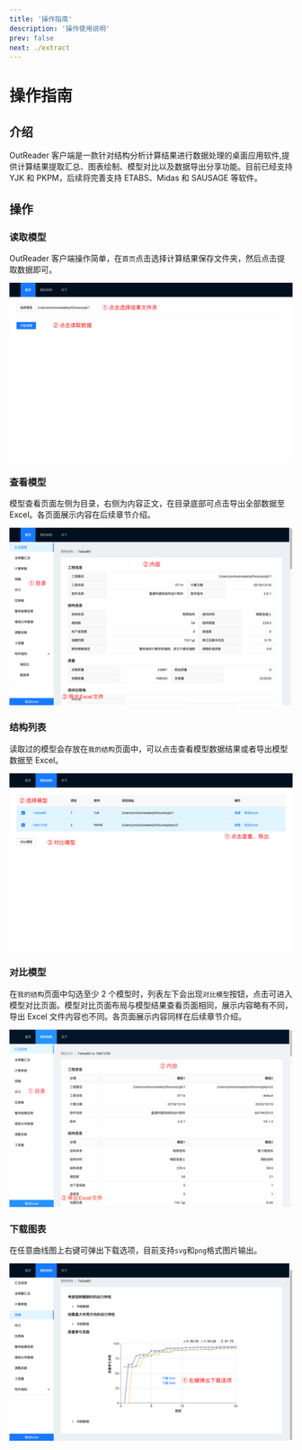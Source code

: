 ```yaml
---
title: '操作指南'
description: '操作使用说明'
prev: false
next: ./extract
---
```


# 操作指南

## 介绍

OutReader 客户端是一款针对结构分析计算结果进行数据处理的桌面应用软件,提供计算结果提取汇总、图表绘制、模型对比以及数据导出分享功能。目前已经支持 YJK 和 PKPM，后续将完善支持 ETABS、Midas 和 SAUSAGE 等软件。

## 操作

### 读取模型

OutReader 客户端操作简单，在`首页`点击选择计算结果保存文件夹，然后点击提取数据即可。

![image](./introduction/extractData.png)

### 查看模型

模型查看页面左侧为目录，右侧为内容正文，在目录底部可点击导出全部数据至 Excel。各页面展示内容在后续章节介绍。

![image](./introduction/mainPage.png)

### 结构列表

读取过的模型会存放在`我的结构`页面中，可以点击查看模型数据结果或者导出模型数据至 Excel。

![image](./introduction/modelList.png)

### 对比模型

在`我的结构`页面中勾选至少 2 个模型时，列表左下会出现`对比模型`按钮，点击可进入模型对比页面。模型对比页面布局与模型结果查看页面相同，展示内容略有不同，导出 Excel 文件内容也不同。各页面展示内容同样在后续章节介绍。

![image](./introduction/comparePage.png)

### 下载图表

在任意曲线图上右键可弹出下载选项，目前支持`svg`和`png`格式图片输出。

![image](./introduction/downloadImage.png)
